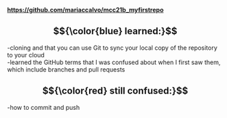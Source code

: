 **https://github.com/mariaccalvo/mcc21b_myfirstrepo**

## $${\color{blue} learned:}$$
-cloning and that you can use Git to sync your local copy of the repository to your cloud     
-learned the GitHub terms that I was confused about when I first saw them, which include branches and pull requests

## $${\color{red} still confused:}$$
-how to commit and push
